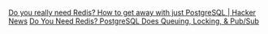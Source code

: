 
[Do you really need Redis? How to get away with just PostgreSQL | Hacker News](https://news.ycombinator.com/item?id=27482243)
[Do You Need Redis? PostgreSQL Does Queuing, Locking, & Pub/Sub](https://spin.atomicobject.com/redis-postgresql/)
